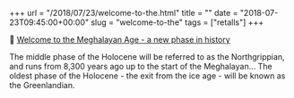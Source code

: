 +++
url = "/2018/07/23/welcome-to-the.html"
title = ""
date = "2018-07-23T09:45:00+00:00"
slug = "welcome-to-the"
tags = ["retalls"]
+++

📎 [Welcome to the Meghalayan Age - a new phase in history](https://www.bbc.com/news/science-environment-44868527)

The middle phase of the Holocene will be referred to as the Northgrippian, and runs from 8,300 years ago up to the start of the Meghalayan… The oldest phase of the Holocene - the exit from the ice age - will be known as the Greenlandian.
